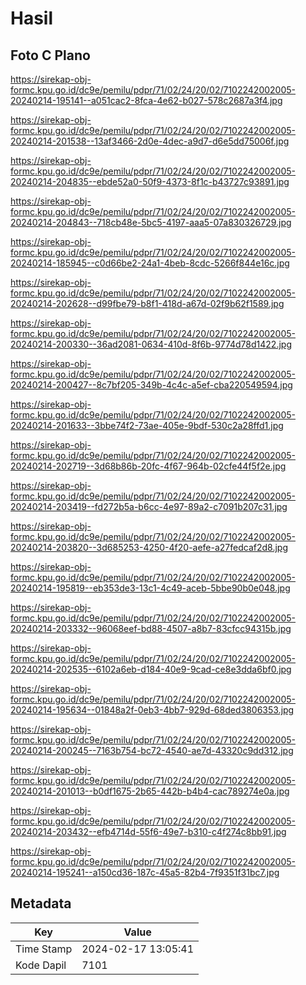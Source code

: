 # Hasil

## Foto C Plano

https://sirekap-obj-formc.kpu.go.id/dc9e/pemilu/pdpr/71/02/24/20/02/7102242002005-20240214-195141--a051cac2-8fca-4e62-b027-578c2687a3f4.jpg

https://sirekap-obj-formc.kpu.go.id/dc9e/pemilu/pdpr/71/02/24/20/02/7102242002005-20240214-201538--13af3466-2d0e-4dec-a9d7-d6e5dd75006f.jpg

https://sirekap-obj-formc.kpu.go.id/dc9e/pemilu/pdpr/71/02/24/20/02/7102242002005-20240214-204835--ebde52a0-50f9-4373-8f1c-b43727c93891.jpg

https://sirekap-obj-formc.kpu.go.id/dc9e/pemilu/pdpr/71/02/24/20/02/7102242002005-20240214-204843--718cb48e-5bc5-4197-aaa5-07a830326729.jpg

https://sirekap-obj-formc.kpu.go.id/dc9e/pemilu/pdpr/71/02/24/20/02/7102242002005-20240214-185945--c0d66be2-24a1-4beb-8cdc-5266f844e16c.jpg

https://sirekap-obj-formc.kpu.go.id/dc9e/pemilu/pdpr/71/02/24/20/02/7102242002005-20240214-202628--d99fbe79-b8f1-418d-a67d-02f9b62f1589.jpg

https://sirekap-obj-formc.kpu.go.id/dc9e/pemilu/pdpr/71/02/24/20/02/7102242002005-20240214-200330--36ad2081-0634-410d-8f6b-9774d78d1422.jpg

https://sirekap-obj-formc.kpu.go.id/dc9e/pemilu/pdpr/71/02/24/20/02/7102242002005-20240214-200427--8c7bf205-349b-4c4c-a5ef-cba220549594.jpg

https://sirekap-obj-formc.kpu.go.id/dc9e/pemilu/pdpr/71/02/24/20/02/7102242002005-20240214-201633--3bbe74f2-73ae-405e-9bdf-530c2a28ffd1.jpg

https://sirekap-obj-formc.kpu.go.id/dc9e/pemilu/pdpr/71/02/24/20/02/7102242002005-20240214-202719--3d68b86b-20fc-4f67-964b-02cfe44f5f2e.jpg

https://sirekap-obj-formc.kpu.go.id/dc9e/pemilu/pdpr/71/02/24/20/02/7102242002005-20240214-203419--fd272b5a-b6cc-4e97-89a2-c7091b207c31.jpg

https://sirekap-obj-formc.kpu.go.id/dc9e/pemilu/pdpr/71/02/24/20/02/7102242002005-20240214-203820--3d685253-4250-4f20-aefe-a27fedcaf2d8.jpg

https://sirekap-obj-formc.kpu.go.id/dc9e/pemilu/pdpr/71/02/24/20/02/7102242002005-20240214-195819--eb353de3-13c1-4c49-aceb-5bbe90b0e048.jpg

https://sirekap-obj-formc.kpu.go.id/dc9e/pemilu/pdpr/71/02/24/20/02/7102242002005-20240214-203332--96068eef-bd88-4507-a8b7-83cfcc94315b.jpg

https://sirekap-obj-formc.kpu.go.id/dc9e/pemilu/pdpr/71/02/24/20/02/7102242002005-20240214-202535--6102a6eb-d184-40e9-9cad-ce8e3dda6bf0.jpg

https://sirekap-obj-formc.kpu.go.id/dc9e/pemilu/pdpr/71/02/24/20/02/7102242002005-20240214-195634--01848a2f-0eb3-4bb7-929d-68ded3806353.jpg

https://sirekap-obj-formc.kpu.go.id/dc9e/pemilu/pdpr/71/02/24/20/02/7102242002005-20240214-200245--7163b754-bc72-4540-ae7d-43320c9dd312.jpg

https://sirekap-obj-formc.kpu.go.id/dc9e/pemilu/pdpr/71/02/24/20/02/7102242002005-20240214-201013--b0df1675-2b65-442b-b4b4-cac789274e0a.jpg

https://sirekap-obj-formc.kpu.go.id/dc9e/pemilu/pdpr/71/02/24/20/02/7102242002005-20240214-203432--efb4714d-55f6-49e7-b310-c4f274c8bb91.jpg

https://sirekap-obj-formc.kpu.go.id/dc9e/pemilu/pdpr/71/02/24/20/02/7102242002005-20240214-195241--a150cd36-187c-45a5-82b4-7f9351f31bc7.jpg


## Metadata

| Key        | Value               |
| ---------- | ------------------- |
| Time Stamp | 2024-02-17 13:05:41 |
| Kode Dapil | 7101                |




